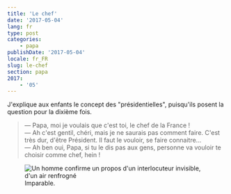 ```yaml
---
title: 'Le chef'
date: '2017-05-04'
lang: fr
type: post
categories:
    - papa
publishDate: '2017-05-04'
locale: fr_FR
slug: le-chef
section: papa
2017:
    - '05'
---
```


J'explique aux enfants le concept des "présidentielles", puisqu'ils posent la question pour la dixième fois.

<!--more-->

> — Papa, moi je voulais que c'est toi, le chef de la France !  
> — Ah c'est gentil, chéri, mais je ne saurais pas comment faire. C'est très dur, d'être Président. Il faut le vouloir, se faire connaitre…  
> — Ah ben oui, Papa, si tu le dis pas aux gens, personne va vouloir te choisir comme chef, hein !  

<figure>
  <img src="{{<fileFolder>}}sure.gif" alt="Un homme confirme un propos d'un interlocuteur invisible, d'un air renfrogné"/>
  <figcaption>Imparable.</figcaption>
</figure>